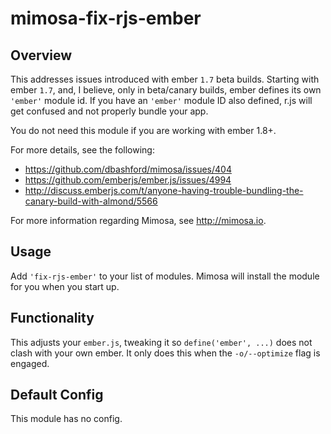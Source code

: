 mimosa-fix-rjs-ember
===========
## Overview

This addresses issues introduced with ember `1.7` beta builds.  Starting with ember `1.7`, and, I believe, only in beta/canary builds, ember defines its own  `'ember'` module id.  If you have an `'ember'` module ID also defined, r.js will get confused and not properly bundle your app.  

You do not need this module if you are working with ember 1.8+.

For more details, see the following:
* https://github.com/dbashford/mimosa/issues/404
* https://github.com/emberjs/ember.js/issues/4994
* http://discuss.emberjs.com/t/anyone-having-trouble-bundling-the-canary-build-with-almond/5566

For more information regarding Mimosa, see http://mimosa.io.

## Usage

Add `'fix-rjs-ember'` to your list of modules. Mimosa will install the module for you when you start up.

## Functionality

This adjusts your `ember.js`, tweaking it so `define('ember', ...)` does not clash with your own ember.  It only does this when the `-o/--optimize` flag is engaged.

## Default Config

This module has no config.